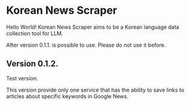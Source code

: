 # Korean News Scraper

Hello World!  Korean News Scraper aims to be a Korean language data collection tool for LLM.

After version 0.1.1. is possible to use. Please do not use it before.

## Version 0.1.2.
Test version.

This version provide only one service that has the ability to save links to articles about 
specific keywords in Google News.